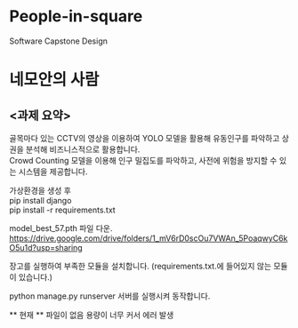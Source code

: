 # People-in-square
Software Capstone Design


# 네모안의 사람 

## <과제 요약>
골목마다 있는 CCTV의 영상을 이용하여 YOLO 모델을 활용해 유동인구를 파악하고 상권을 분석해 비즈니스적으로 활용합니다. <br>
Crowd Counting 모델을 이용해 인구 밀집도를 파악하고, 사전에 위험을 방지할 수 있는 시스템을 제공합니다. <br>


가상환경을 생성 후 <br>
pip install django <br>
pip install -r requirements.txt<br>

model_best_57.pth 파일 다운. 
https://drive.google.com/drive/folders/1_mV6rD0scOu7VWAn_5PoaqwyC6kO5u1d?usp=sharing


장고를 실행하여 부족한 모듈을 설치합니다. (requirements.txt.에 들어있지 않는 모듈이 있습니다.)<br>

python manage.py runserver 서버를 실행시켜 동작합니다.

** 현재  ** 파일이 없음 용량이 너무 커서 에러 발생
